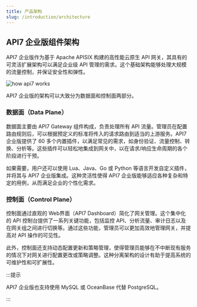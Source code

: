 ```yaml
---
title: 产品架构
slug: /introduction/architecture
---
```


## API7 企业版组件架构

API7 企业版作为基于 Apache APISIX 构建的高性能云原生 API 网关，其具有的可灵活扩展架构可以满足企业级 API 管理的需求。这个基础架构能够处理大规模的流量控制，并保证安全性和弹性。

![how api7 works](https://static.apiseven.com/uploads/2024/03/24/b4cGaMuC_%E6%9E%B6%E6%9E%84%E5%9B%BE-%E4%B8%AD%E6%96%87.jpg)

API7 企业版的架构可以大致分为数据面和控制面两部分。

### 数据面（Data Plane）

数据面主要由 API7 Gateway 组件构成，负责处理所有 API 流量。管理员在配置路由规则后，可以根据预定义的标准将传入的请求路由到适当的上游服务。API7 企业版提供了 60 多个内置插件，以满足常见的需求，如身份验证、流量控制、转换、分析等。这些插件可以轻松地集成到网关中，以在请求/响应生命周期的各个阶段进行干预。

如果需要，用户还可以使用 Lua、Java、Go 或 Python 等语言开发自定义插件，并将其与 API7 企业版集成。这种灵活性使得 API7 企业版能够适应各种复杂和特定的用例，从而满足企业的个性化需求。

### 控制面（Control Plane）

控制面通过直观的 Web界面（API7 Dashboard）简化了网关管理。这个集中化的 API 控制台提供了一系列关键功能，包括监控 API、分析流量、审计日志以及在网关组之间进行切换等。通过这些功能，管理员可以更加高效地管理网关，并提高对 API 操作的可见性。

此外，控制面还支持动态配置更新和策略管理，使得管理员能够在不中断现有服务的情况下对网关进行配置更改或策略调整。这种分离架构的设计有助于提高系统的可维护性和可扩展性。

:::提示

API7 企业版也支持使用 MySQL 或 OceanBase 代替 PostgreSQL。

:::
